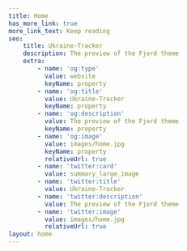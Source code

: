 ```yaml
---
title: Home
has_more_link: true
more_link_text: Keep reading
seo:
    title: Ukraine-Tracker
    description: The preview of the Fjord theme
    extra:
        - name: 'og:type'
          value: website
          keyName: property
        - name: 'og:title'
          value: Ukraine-Tracker
          keyName: property
        - name: 'og:description'
          value: The preview of the Fjord theme
          keyName: property
        - name: 'og:image'
          value: images/home.jpg
          keyName: property
          relativeUrl: true
        - name: 'twitter:card'
          value: summary_large_image
        - name: 'twitter:title'
          value: Ukraine-Tracker
        - name: 'twitter:description'
          value: The preview of the Fjord theme
        - name: 'twitter:image'
          value: images/home.jpg
          relativeUrl: true
layout: home
---
```

